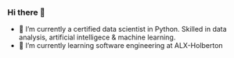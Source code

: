 ### Hi there 👋
- 🔭 I’m currently a certified data scientist in Python. 
      Skilled in data analysis, artificial intelligece & machine learning.
- 🌱 I’m currently learning software engineering at ALX-Holberton


<!--
**Mythamor/Mythamor** is a ✨ _special_ ✨ repository because its `README.md` (this file) appears on your GitHub profile.

Here are some ideas to get you started:

- 🔭 I’m currently working on ...
- 🌱 I’m currently learning ...
- 👯 I’m looking to collaborate on ...
- 🤔 I’m looking for help with ...
- 💬 Ask me about ...
- 📫 How to reach me: ...
- 😄 Pronouns: ...
- ⚡ Fun fact: ...
-->
